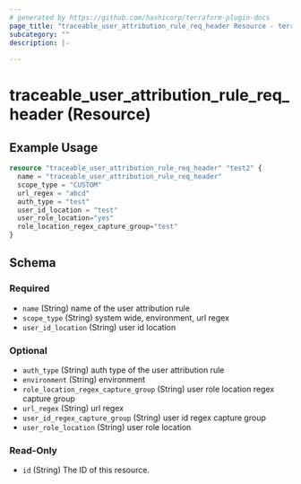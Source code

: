 ```yaml
---
# generated by https://github.com/hashicorp/terraform-plugin-docs
page_title: "traceable_user_attribution_rule_req_header Resource - terraform-provider-traceable"
subcategory: ""
description: |-
  
---
```


# traceable_user_attribution_rule_req_header (Resource)



## Example Usage

```terraform
resource "traceable_user_attribution_rule_req_header" "test2" {
  name = "traceable_user_attribution_rule_req_header"
  scope_type = "CUSTOM"
  url_regex = "abcd"
  auth_type = "test"
  user_id_location = "test"
  user_role_location="yes"
  role_location_regex_capture_group="test"
}
```

<!-- schema generated by tfplugindocs -->
## Schema

### Required

- `name` (String) name of the user attribution rule
- `scope_type` (String) system wide, environment, url regex
- `user_id_location` (String) user id location

### Optional

- `auth_type` (String) auth type of the user attribution rule
- `environment` (String) environment
- `role_location_regex_capture_group` (String) user role location regex capture group
- `url_regex` (String) url regex
- `user_id_regex_capture_group` (String) user id regex capture group
- `user_role_location` (String) user role location

### Read-Only

- `id` (String) The ID of this resource.
